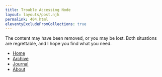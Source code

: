 ```yaml
---
title: Trouble Accessing Node
layout: layouts/post.njk
permalink: 404.html
eleventyExcludeFromCollections: true
---
```


The content may have been removed, or you may be lost.
Both situations are regrettable, and I hope you find what you need.

- [Home](/)
- [Archive](/archive/)
- [Journal](/journal/)
- [About](/about/)
